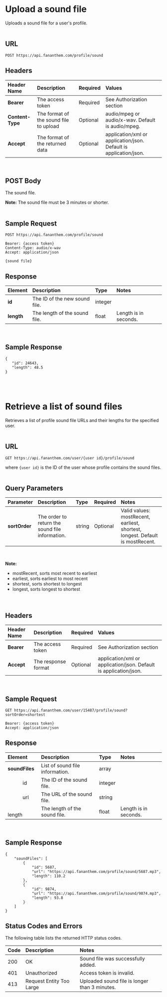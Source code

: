 # Upload a sound file

Uploads a sound file for a user's profile.
<br><br>

## URL

```
POST https://api.fananthem.com/profile/sound
```

## Headers

| Header Name	| Description |	Required	| Values |
| :--- | :--- | :--- | :--- |
| **Bearer**	| The access token	| Required	| See Authorization section |
| **Content-Type**	| The format of the sound file to upload	| Optional	| audio/mpeg or audio/x-wav. Default is audio/mpeg. |
| **Accept**	| The format of the returned data	| Optional 	| application/xml or application/json. Default is application/json. |

<br>

## POST Body

The sound file.

**Note:** The sound file must be 3 minutes or shorter.
<br><br>

## Sample Request

```
POST https://api.fananthem.com/profile/sound

Bearer: {access token}
Content-Type: audio/x-wav
Accept: application/json

{sound file}
```

## Response

| Element	 | Description	| Type	| Notes |
| :--- | :--- | :--- | :--- |
| **id**	| The ID of the new sound file.	| integer	| |
| **length**	| The length of the sound file.	| float	| Length is in seconds. |

<br>

## Sample Response

```
{
   "id": 24643,
   "length": 48.5
}
```
<br><br>

# Retrieve a list of sound files

Retrieves a list of profile sound file URLs and their lengths for the specified user.
<br><br>

## URL

```
GET https://api.fananthem.com/user/{user id}/profile/sound
```
where `{user id}` is the ID of the user whose profile contains the sound files.
<br><br>

## Query Parameters

| Parameter	| Description	| Type	| Required	| Notes |
| :--- | :--- |  :--- | :--- | :--- |
| **sortOrder**	| The order to return the sound file information.	| string	| Optional	| Valid values: mostRecent, earliest, shortest, longest. Default is mostRecent. |

<br>

**Note:**
- mostRecent, sorts most recent to earliest
- earliest, sorts earliest to most recent
- shortest, sorts shortest to longest
- longest, sorts longest to shortest
<br><br>
 
## Headers

| Header Name	| Description |	Required	| Values |
| :--- | :--- | :--- | :--- |
| **Bearer**	| The access token	| Required	| See Authorization section |
| **Accept**	| The response format	| Optional 	| application/xml or application/json. Default is application/json.

<br>

## Sample Request

```
GET https://api.fananthem.com/user/15487/profile/sound?sortOrder=shortest

Bearer: {access token}
Accept: application/json
```

## Response

| Element | Description	| Type	| Notes |
| :--- | :--- | :--- | :--- |
| **soundFiles**	|	List of sound file information.	| array |	
|	&emsp;&emsp;&emsp;id	| The ID of the sound file.	| integer	|
|	&emsp;&emsp;&emsp;url	| The URL of the sound file.	| string	|
|	&emsp;&emsp;&emsp;length	| The length of the sound file.	| float	| Length is in seconds. |

<br>

## Sample Response

```
{
    "soundFiles": [
        {
            "id": 5687,
            "url": "https://api.fananthem.com/profile/sound/5687.mp3",
            "length": 110.2
        },
        {
            "id": 9874,
            "url": "https://api.fananthem.com/profile/sound/9874.mp3",
            "length": 93.8
        }
    ]
}
```

## Status Codes and Errors

The following table lists the returned HTTP status codes.

| Code	| Description	| Notes |
| :--- | :--- | :--- |
| 200	| OK	| Sound file was successfully added. |
| 401	| Unauthorized	| Access token is invalid. |
| 413	| Request Entity Too Large	| Uploaded sound file is longer than 3 minutes. |

